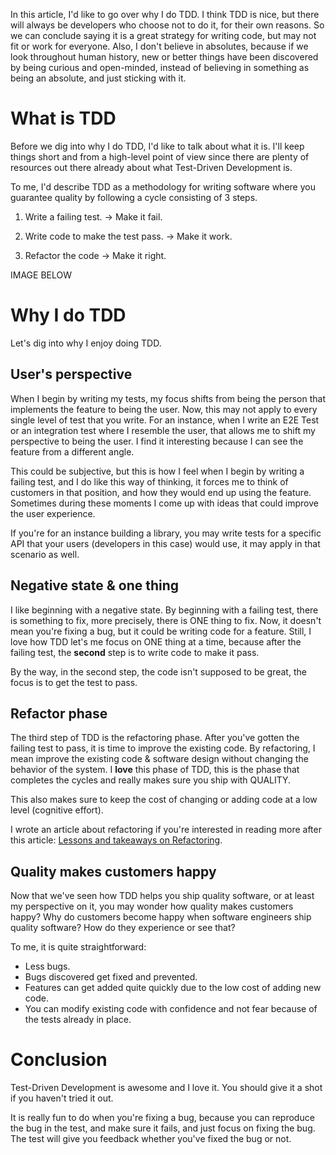 In this article, I'd like to go over why I do TDD. I think TDD is nice, but there will always be developers who choose not to do it, for their own reasons. So we can conclude saying it is a great strategy for writing code, but may not fit or work for everyone. Also, I don't believe in absolutes, because if we look throughout human history, new or better things have been discovered by being curious and open-minded, instead of believing in something as being an absolute, and just sticking with it.

# What is TDD

Before we dig into why I do TDD, I'd like to talk about what it is. I'll keep things short and from a high-level point of view since there are plenty of resources out there already about what Test-Driven Development is.

To me, I'd describe TDD as a methodology for writing software where you guarantee quality by following a cycle consisting of 3 steps.

1. Write a failing test. -> Make it fail.

2. Write code to make the test pass. -> Make it work.

3. Refactor the code -> Make it right.

IMAGE BELOW

# Why I do TDD

Let's dig into why I enjoy doing TDD.

## User's perspective

When I begin by writing my tests, my focus shifts from being the person that implements the feature to being the user. Now, this may not apply to every single level of test that you write. For an instance, when I write an E2E Test or an integration test where I resemble the user, that allows me to shift my perspective to being the user. I find it interesting because I can see the feature from a different angle.

This could be subjective, but this is how I feel when I begin by writing a failing test, and I do like this way of thinking, it forces me to think of customers in that position, and how they would end up using the feature. Sometimes during these moments I come up with ideas that could improve the user experience.

If you're for an instance building a library, you may write tests for a specific API that your users (developers in this case) would use, it may apply in that scenario as well.

## Negative state & one thing

I like beginning with a negative state. By beginning with a failing test, there is something to fix, more precisely, there is ONE thing to fix. Now, it doesn't mean you're fixing a bug, but it could be writing code for a feature. Still, I love how TDD let's me focus on ONE thing at a time, because after the failing test, the **second** step is to write code to make it pass.

By the way, in the second step, the code isn't supposed to be great, the focus is to get the test to pass.

## Refactor phase

The third step of TDD is the refactoring phase. After you've gotten the failing test to pass, it is time to improve the existing code. By refactoring, I mean improve the existing code & software design without changing the behavior of the system. I **love** this phase of TDD, this is the phase that completes the cycles and really makes sure you ship with QUALITY.

This also makes sure to keep the cost of changing or adding code at a low level (cognitive effort).

I wrote an article about refactoring if you're interested in reading more after this article: [Lessons and takeaways on Refactoring](https://tigerabrodi.blog/lessons-and-takeaways-on-refactoring).

## Quality makes customers happy

Now that we've seen how TDD helps you ship quality software, or at least my perspective on it, you may wonder how quality makes customers happy? Why do customers become happy when software engineers ship quality software? How do they experience or see that?

To me, it is quite straightforward:

- Less bugs.
- Bugs discovered get fixed and prevented.
- Features can get added quite quickly due to the low cost of adding new code.
- You can modify existing code with confidence and not fear because of the tests already in place.

# Conclusion

Test-Driven Development is awesome and I love it. You should give it a shot if you haven't tried it out.

It is really fun to do when you're fixing a bug, because you can reproduce the bug in the test, and make sure it fails, and just focus on fixing the bug. The test will give you feedback whether you've fixed the bug or not.
